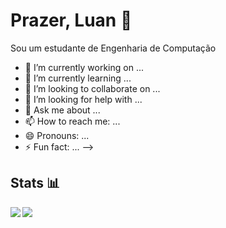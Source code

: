 # Prazer, Luan 👋

Sou um estudante de Engenharia de Computação 

- 🔭 I’m currently working on ...
- 🌱 I’m currently learning ...
- 👯 I’m looking to collaborate on ...
- 🤔 I’m looking for help with ...
- 💬 Ask me about ...
- 📫 How to reach me: ...
- 😄 Pronouns: ...
- ⚡ Fun fact: ...
-->

## Stats 📊
<a href="https://github.com/lenildo-luan/github-readme-stats">
  <img align="left" src="https://github-readme-stats.vercel.app/api?username=lenildo-luan&hide=contribs&theme=default" />
</a>
<a href="https://github.com/lenildo-luan/github-readme-stats">
  <img align="left" src="https://github-readme-stats.vercel.app/api/top-langs/?username=lenildo-luan&layout" />
</a>
